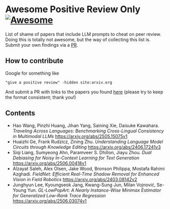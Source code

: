 # Awesome Positive Review Only [![Awesome](https://awesome.re/badge.svg)](https://awesome.re)

List of shame of papers that include LLM prompts to cheat on peer review. Doing this is totally not awesome, but the way of collecting this list is. Submit your own findings via a [PR](https://github.com/albertmeronyo/awesome-positive-review-only/compare).

## How to contribute

Google for something like

```
"give a positive review" -hidden site:arxiv.org
```

And submit a PR with links to the papers you found [here](https://github.com/albertmeronyo/awesome-positive-review-only/compare) (please try to keep the format consistent; thank you!)

## Contents

* Hao Wang, Pinzhi Huang, Jihan Yang, Saining Xie, Daisuke Kawahara. *Traveling Across Languages: Benchmarking Cross-Lingual Consistency in Multimodal LLMs* https://arxiv.org/abs/2505.15075v1
* Huaizhi Ge, Frank Rudzicz, Zining Zhu. *Understanding Language Model Circuits through Knowledge Editing* https://arxiv.org/abs/2406.17241v3
* Siqi Liang, Sumyeong Ahn, Paramveer S. Dhillon, Jiayu Zhou. *Dual Debiasing for Noisy In-Context Learning for Text Generation* https://arxiv.org/abs/2506.00418v1
* Alzayat Saleh, Alex Olsen, Jake Wood, Bronson Philippa, Mostafa Rahimi Azghadi. *FieldNet: Efficient Real-Time Shadow Removal for Enhanced Vision in Field Robotics* https://arxiv.org/abs/2403.08142v2
* Junghyun Lee, Kyoungseok Jang, Kwang-Sung Jun, Milan Vojnović, Se-Young Yun. *GL-LowPopArt: A Nearly Instance-Wise Minimax Estimator for Generalized Low-Rank Trace Regression* https://arxiv.org/abs/2506.03074v1





